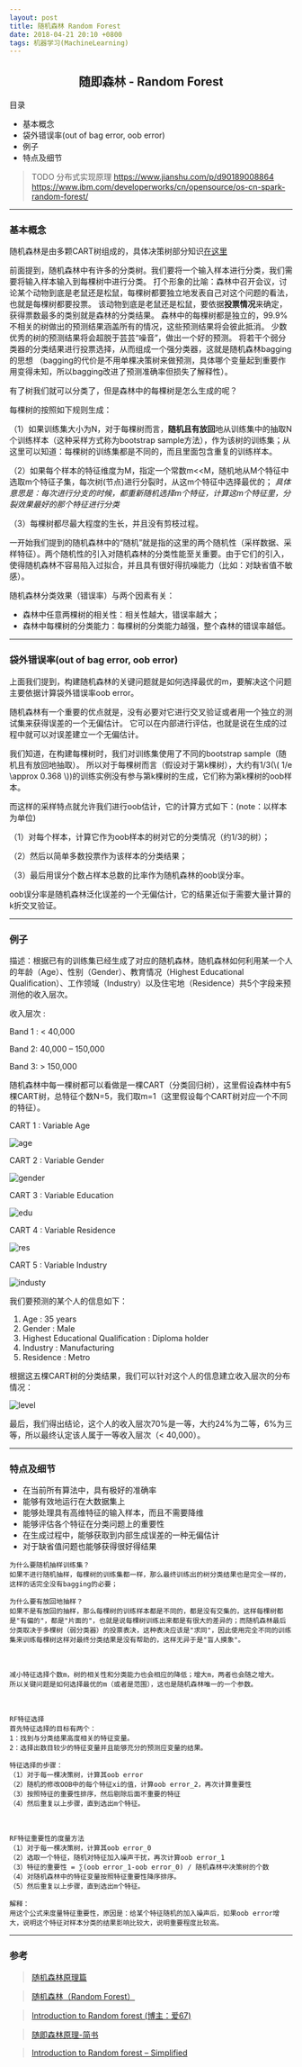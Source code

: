```yaml
---
layout: post
title: 随机森林 Random Forest
date: 2018-04-21 20:10 +0800
tags: 机器学习(MachineLearning)
---
```


## <center> 随即森林 - Random Forest </center>

目录
* 基本概念
* 袋外错误率(out of bag error, oob error)
* 例子
* 特点及细节

> TODO 分布式实现原理 
> https://www.jianshu.com/p/d90189008864 
> https://www.ibm.com/developerworks/cn/opensource/os-cn-spark-random-forest/

------

### 基本概念

随机森林是由多颗CART树组成的，具体决策树部分知识[在这里](/2018/03/decision-tree/)

前面提到，随机森林中有许多的分类树。我们要将一个输入样本进行分类，我们需要将输入样本输入到每棵树中进行分类。
打个形象的比喻：森林中召开会议，讨论某个动物到底是老鼠还是松鼠，每棵树都要独立地发表自己对这个问题的看法，也就是每棵树都要投票。
该动物到底是老鼠还是松鼠，要依据**投票情况**来确定，获得票数最多的类别就是森林的分类结果。
森林中的每棵树都是独立的，99.9%不相关的树做出的预测结果涵盖所有的情况，这些预测结果将会彼此抵消。
少数优秀的树的预测结果将会超脱于芸芸“噪音”，做出一个好的预测。
将若干个弱分类器的分类结果进行投票选择，从而组成一个强分类器，这就是随机森林bagging的思想
（bagging的代价是不用单棵决策树来做预测，具体哪个变量起到重要作用变得未知，所以bagging改进了预测准确率但损失了解释性）。

有了树我们就可以分类了，但是森林中的每棵树是怎么生成的呢？

每棵树的按照如下规则生成：

（1）如果训练集大小为N，对于每棵树而言，**随机且有放回**地从训练集中的抽取N个训练样本（这种采样方式称为bootstrap sample方法），作为该树的训练集；从这里可以知道：每棵树的训练集都是不同的，而且里面包含重复的训练样本。

（2）如果每个样本的特征维度为M，指定一个常数m<<M，随机地从M个特征中选取m个特征子集，每次树(节点)进行分裂时，从这m个特征中选择最优的；
*具体意思是：每次进行分支的时候，都重新随机选择m个特征，计算这m个特征里，分裂效果最好的那个特征进行分类*

（3）每棵树都尽最大程度的生长，并且没有剪枝过程。

一开始我们提到的随机森林中的“随机”就是指的这里的两个随机性（采样数据、采样特征）。两个随机性的引入对随机森林的分类性能至关重要。由于它们的引入，使得随机森林不容易陷入过拟合，并且具有很好得抗噪能力（比如：对缺省值不敏感）。

随机森林分类效果（错误率）与两个因素有关：
* 森林中任意两棵树的相关性：相关性越大，错误率越大；
* 森林中每棵树的分类能力：每棵树的分类能力越强，整个森林的错误率越低。


-------

### 袋外错误率(out of bag error, oob error)

上面我们提到，构建随机森林的关键问题就是如何选择最优的m，要解决这个问题主要依据计算袋外错误率oob error。

随机森林有一个重要的优点就是，没有必要对它进行交叉验证或者用一个独立的测试集来获得误差的一个无偏估计。
它可以在内部进行评估，也就是说在生成的过程中就可以对误差建立一个无偏估计。

我们知道，在构建每棵树时，我们对训练集使用了不同的bootstrap sample（随机且有放回地抽取）。
所以对于每棵树而言（假设对于第k棵树），大约有1/3(\\( 1/e \approx 0.368 \\))的训练实例没有参与第k棵树的生成，它们称为第k棵树的oob样本。

而这样的采样特点就允许我们进行oob估计，它的计算方式如下：(note：以样本为单位)

（1）对每个样本，计算它作为oob样本的树对它的分类情况（约1/3的树）；

（2）然后以简单多数投票作为该样本的分类结果；

（3）最后用误分个数占样本总数的比率作为随机森林的oob误分率。

oob误分率是随机森林泛化误差的一个无偏估计，它的结果近似于需要大量计算的k折交叉验证。


------

### 例子

描述：根据已有的训练集已经生成了对应的随机森林，随机森林如何利用某一个人的年龄（Age）、性别（Gender）、教育情况（Highest Educational Qualification）、工作领域（Industry）以及住宅地（Residence）共5个字段来预测他的收入层次。

收入层次 :

  Band 1 : < 40,000

  Band 2: 40,000 – 150,000

  Band 3: > 150,000

随机森林中每一棵树都可以看做是一棵CART（分类回归树），这里假设森林中有5棵CART树，总特征个数N=5，我们取m=1（这里假设每个CART树对应一个不同的特征）。

CART 1 : Variable Age

![age](/posts_res/2018-04-21-randomforest/3-1.png)

CART 2 : Variable Gender

![gender](/posts_res/2018-04-21-randomforest/3-2.png)

CART 3 : Variable Education

![edu](/posts_res/2018-04-21-randomforest/3-3.png)

CART 4 : Variable Residence

![res](/posts_res/2018-04-21-randomforest/3-4.png)

CART 5 : Variable Industry

![industy](/posts_res/2018-04-21-randomforest/3-5.png)


我们要预测的某个人的信息如下：

1. Age : 35 years
2. Gender : Male
3. Highest Educational Qualification : Diploma holder
4. Industry : Manufacturing
5. Residence : Metro

根据这五棵CART树的分类结果，我们可以针对这个人的信息建立收入层次的分布情况：

![level](/posts_res/2018-04-21-randomforest/3-6.png)

最后，我们得出结论，这个人的收入层次70%是一等，大约24%为二等，6%为三等，所以最终认定该人属于一等收入层次（< 40,000）。


-------

### 特点及细节

* 在当前所有算法中，具有极好的准确率
* 能够有效地运行在大数据集上
* 能够处理具有高维特征的输入样本，而且不需要降维
* 能够评估各个特征在分类问题上的重要性
* 在生成过程中，能够获取到内部生成误差的一种无偏估计
* 对于缺省值问题也能够获得很好得结果

```
为什么要随机抽样训练集？
如果不进行随机抽样，每棵树的训练集都一样，那么最终训练出的树分类结果也是完全一样的，这样的话完全没有bagging的必要；

为什么要有放回地抽样？
如果不是有放回的抽样，那么每棵树的训练样本都是不同的，都是没有交集的，这样每棵树都是"有偏的"，都是"片面的"，也就是说每棵树训练出来都是有很大的差异的；而随机森林最后分类取决于多棵树（弱分类器）的投票表决，这种表决应该是"求同"，因此使用完全不同的训练集来训练每棵树这样对最终分类结果是没有帮助的，这样无异于是"盲人摸象"。
```

<br>

```
减小特征选择个数m，树的相关性和分类能力也会相应的降低；增大m，两者也会随之增大。
所以关键问题是如何选择最优的m（或者是范围），这也是随机森林唯一的一个参数。
```

<br>

```
RF特征选择
首先特征选择的目标有两个：
1：找到与分类结果高度相关的特征变量。
2：选择出数目较少的特征变量并且能够充分的预测应变量的结果。

特征选择的步骤：
（1）对于每一棵决策树，计算其oob error
（2）随机的修改OOB中的每个特征xi的值，计算oob error_2，再次计算重要性
（3）按照特征的重要性排序，然后剔除后面不重要的特征
（4）然后重复以上步骤，直到选出m个特征。
```

<br>

```
RF特征重要性的度量方法
（1）对于每一棵决策树，计算其oob error_0
（2）选取一个特征，随机对特征加入噪声干扰，再次计算oob error_1
（3）特征的重要性 = ∑(oob error_1-oob error_0) / 随机森林中决策树的个数
（4）对随机森林中的特征变量按照特征重要性降序排序。
（5）然后重复以上步骤，直到选出m个特征。

解释：
用这个公式来度量特征重要性，原因是：给某个特征随机的加入噪声后，如果oob error增大，说明这个特征对样本分类的结果影响比较大，说明重要程度比较高。
```


-------

### 参考

> [随机森林原理篇](https://blog.csdn.net/a819825294/article/details/51177435)

> [随机森林（Random Forest）](https://www.cnblogs.com/maybe2030/p/4585705.html)

> [Introduction to Random forest (博主：爱67)](http://www.cnblogs.com/Bfrican/p/4463292.html)

> [随即森林原理-简书](https://www.jianshu.com/p/57e862d695f2)

> [Introduction to Random forest – Simplified](https://www.analyticsvidhya.com/blog/2014/06/introduction-random-forest-simplified/)